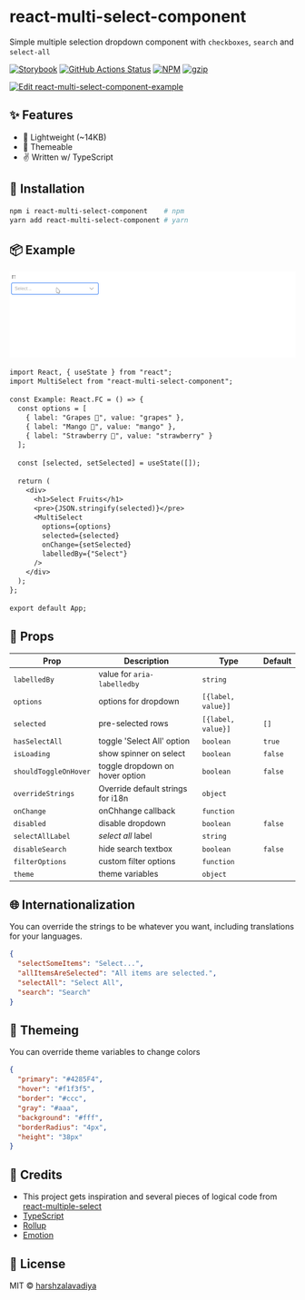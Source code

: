 # react-multi-select-component

Simple multiple selection dropdown component with `checkboxes`, `search` and `select-all`

[![Storybook](https://cdn.jsdelivr.net/gh/storybookjs/brand@master/badge/badge-storybook.svg)](https://react-multi-select-component.netlify.com)
[![GitHub Actions Status](https://github.com/harshzalavadiya/react-multi-select-component/workflows/NodeJS/badge.svg)](https://github.com/harshzalavadiya/react-multi-select-component/actions)
[![NPM](https://img.shields.io/npm/v/react-multi-select-component.svg)](https://npm.im/react-multi-select-component)
[![gzip](https://badgen.net/bundlephobia/minzip/react-multi-select-component)](https://bundlephobia.com/result?p=react-multi-select-component)

[![Edit react-multi-select-component-example](https://codesandbox.io/static/img/play-codesandbox.svg)](https://codesandbox.io/s/muddy-brook-322qc?fontsize=14&hidenavigation=1&theme=dark)

## ✨ Features

- 🍃 Lightweight (~14KB)
- 💅 Themeable
- ✌ Written w/ TypeScript

## 🔧 Installation

```bash
npm i react-multi-select-component    # npm
yarn add react-multi-select-component # yarn
```

## 📦 Example

![Example](preview.gif)

```tsx
import React, { useState } from "react";
import MultiSelect from "react-multi-select-component";

const Example: React.FC = () => {
  const options = [
    { label: "Grapes 🍇", value: "grapes" },
    { label: "Mango 🥭", value: "mango" },
    { label: "Strawberry 🍓", value: "strawberry" }
  ];

  const [selected, setSelected] = useState([]);

  return (
    <div>
      <h1>Select Fruits</h1>
      <pre>{JSON.stringify(selected)}</pre>
      <MultiSelect
        options={options}
        selected={selected}
        onChange={setSelected}
        labelledBy={"Select"}
      />
    </div>
  );
};

export default App;
```

## 👀 Props

| Prop                  | Description                       | Type               | Default |
| --------------------- | --------------------------------- | ------------------ | ------- |
| `labelledBy`          | value for `aria-labelledby`       | `string`           |         |
| `options`             | options for dropdown              | `[{label, value}]` |         |
| `selected`            | pre-selected rows                 | `[{label, value}]` | `[]`    |
| `hasSelectAll`        | toggle 'Select All' option        | `boolean`          | `true`  |
| `isLoading`           | show spinner on select            | `boolean`          | `false` |
| `shouldToggleOnHover` | toggle dropdown on hover option   | `boolean`          | `false` |
| `overrideStrings`     | Override default strings for i18n | `object`           |         |
| `onChange`            | onChhange callback                | `function`         |         |
| `disabled`            | disable dropdown                  | `boolean`          | `false` |
| `selectAllLabel`      | _select all_ label                | `string`           |         |
| `disableSearch`       | hide search textbox               | `boolean`          | `false` |
| `filterOptions`       | custom filter options             | `function`         |         |
| `theme`               | theme variables                   | `object`           |         |

## 🌐 Internationalization

You can override the strings to be whatever you want, including translations for your languages.

```json
{
  "selectSomeItems": "Select...",
  "allItemsAreSelected": "All items are selected.",
  "selectAll": "Select All",
  "search": "Search"
}
```

## 💅 Themeing

You can override theme variables to change colors

```json
{
  "primary": "#4285F4",
  "hover": "#f1f3f5",
  "border": "#ccc",
  "gray": "#aaa",
  "background": "#fff",
  "borderRadius": "4px",
  "height": "38px"
}
```

## 🤠 Credits

- This project gets inspiration and several pieces of logical code from [react-multiple-select](https://github.com/Khan/react-multi-select/)
- [TypeScript](https://github.com/microsoft/typescript)
- [Rollup](https://github.com/rollup/rollup)
- [Emotion](https://github.com/emotion-js/emotion)

## 📜 License

MIT &copy; [harshzalavadiya](https://github.com/harshzalavadiya)

